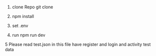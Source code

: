 1. clone Repo
   git clone

2. npm install

3. set .env

4. run npm run dev

5 Please read test.json in this file have register and login and activity test data
